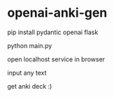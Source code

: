 # openai-anki-gen

pip install pydantic openai flask

python main.py

open localhost service in browser

input any text

get anki deck :)